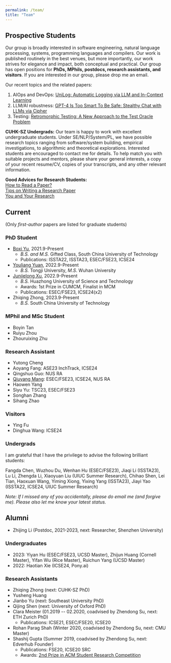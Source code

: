 ```yaml
---
permalink: /team/
title: "Team"
---
```

## Prospective Students
Our group is broadly interested in software engineering, natural language processing, systems, programming languages and compilers. Our work is published routinely in the best venues, but more importantly, our work strives for elegance and impact, both conceptual and practical. Our group has open positions for **PhDs, MPhils, postdocs, research assistants, and visitors**. If you are interested in our group, please drop me an email.

Our recent topics and the related papers:
1. AIOps and DevOps: [UniLog: Automatic Logging via LLM and In-Context Learning](https://pinjiahe.github.io/)
2. LLM/AI robustness: [GPT-4 Is Too Smart To Be Safe: Stealthy Chat with LLMs via Cipher](https://arxiv.org/abs/2308.06463)
3. Testing: [Retromorphic Testing: A New Approach to the Test Oracle Problem](https://arxiv.org/abs/2310.06433)

**CUHK-SZ Undergrads:** Our team is happy to work with excellent undergraduate students. Under SE/NLP/System/PL, we have possible research topics ranging from software/system building, empirical investigations, to algorithmic and theoretical explorations. Interested students are encouraged to contact me for details. To help match you with suitable projects and mentors, please share your general interests, a copy of your recent resume/CV, copies of your transcripts, and any other relevant information.

**Good Advices for Research Students:**<br>
[How to Read a Paper?](https://web.stanford.edu/class/ee384m/Handouts/HowtoReadPaper.pdf)<br>
[Tips on Writing a Research Paper](https://www.pldi21.org/prerecorded_plmw.2.html)<br>
[You and Your Research](https://www.cs.virginia.edu/~robins/YouAndYourResearch.html)<br>

<!-- To get an idea of our recent research activities, please take a look at our [publications](https://dblp.org/pers/hd/h/He:Pinjia) and various projects, such as the [LogPAI project](https://github.com/logpai) and [Machine translation testing project](https://github.com/RobustNLP/TestTranslation). -->

<!-- <br/> -->

## Current
(Only *first-author* papers are listed for graduate students)

<!-- ### Postdoc -->

### PhD Student
- [Boxi Yu](https://boxiyu.github.io/), 2021.9-Present
  - <em>B.S. and M.S.</em> Gifted Class, South China University of Technology
  - Publications: ISSTA22, ISSTA23, ESEC/FSE23, ICSE24
- [Youliang Yuan](https://youliangyuan.github.io/), 2022.9-Present
  - <em>B.S.</em> Tongji University, <em>M.S</em>. Wuhan University
- [Junjielong Xu](https://siyuexi.github.io/), 2022.9-Present
  - <em>B.S.</em> Huazhong University of Science and Technology
  - Awards: 1st Prize in CUMCM, Finalist in MCM
  - Publications: ESEC/FSE23, ICSE24(x2)
- Zhiqing Zhong, 2023.9-Present
  - <em>B.S.</em> South China University of Technology

### MPhil and MSc Student
- Boyin Tan
- Ruiyu Zhou
- Zhouruixing Zhu

### Research Assistant
- Yutong Cheng
- Aoyang Fang: ASE23 InchTrack, ICSE24
- Qingshuo Guo: NUS RA
- [Qiuyang Mang](https://joyemang33.github.io/): ESEC/FSE23, ICSE24, NUS RA
- Haowen Yang
- Siyu Yu: TSC23, ESEC/FSE23 
- Songhan Zhang
- Sihang Zhao

### Visitors
- Ying Fu
- Dinghua Wang: ICSE24

### Undergrads
I am grateful that I have the privilege to advise the following brilliant students:

Fangda Chen, Wuzhou Du, Wenhan Hu (ESEC/FSE23), Jiaqi Li (ISSTA23), Lu Li, Zhengda Li, Xiaoyuan Liu (UIUC Summer Research), Chihao Shen, Lei Tian, Haoxuan Wang, Yiming Xiong, Yixing Yang (ISSTA23), Jiayi Yao (ISSTA22, ICSE24, UIUC Summer Research)

*Note: If I missed any of you accidentally, please do email me (and forgive me). Please also let me know your latest status.*

<!-- <br/> -->

## Alumni

- Zhijing Li (Postdoc, 2021-2023, next: Researcher, Shenzhen University)

### Undergraduates
- 2023: Yiyan Hu (ESEC/FSE23, UCSD Master), Zhijun Huang (Cornell Master), Yifan Wu (Rice Master), Ruichun Yang (UCSD Master)
- 2022: Haotian Xie (ICSE24, Pony.ai)

### Research Assistants
- Zhiqing Zhong (next: CUHK-SZ PhD)
- Yusheng Huang
- Jianbo Yu (next: Southeast University PhD)
- Qijing Shen (next: University of Oxford PhD)
- Clara Meister (01.2019 -- 02.2020, coadvised by Zhendong Su, next: ETH Zurich PhD)
  - Publications: ICSE21, ESEC/FSE20, ICSE20 
- Rohan Parag Shah (Winter 2020, coadvised by Zhendong Su, next: CMU Master)
- Shashij Gupta (Summer 2019, coadvised by Zhendong Su, next: Edverhub Founder)
  - Publications: FSE20, ICSE20 SRC
  - Awards: [2nd Prize in ACM Student Research Competition](https://src.acm.org/winners/2021)


